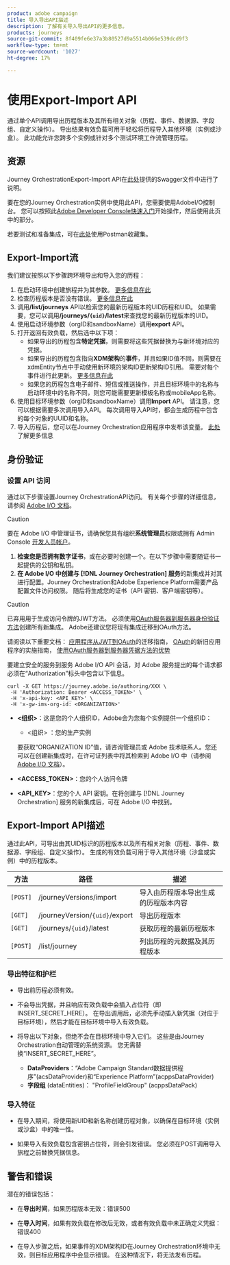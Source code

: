 ```yaml
---
product: adobe campaign
title: 导入导出API描述
description: 了解有关导入导出API的更多信息。
products: journeys
source-git-commit: 8f409fe6e37a3b80527d9a5514b066e539dcd9f3
workflow-type: tm+mt
source-wordcount: '1027'
ht-degree: 17%

---
```



# 使用Export-Import API

通过单个API调用导出历程版本及其所有相关对象（历程、事件、数据源、字段组、自定义操作）。 导出结果有效负载可用于轻松将历程导入其他环境（实例或沙盒）。
此功能允许您跨多个实例或针对多个测试环境工作流管理历程。


## 资源

Journey OrchestrationExport-Import API在[此处](https://adobedocs.github.io/JourneyAPI/docs/)提供的Swagger文件中进行了说明。

要在您的Journey Orchestration实例中使用此API，您需要使用AdobeI/O控制台。 您可以按照此[Adobe Developer Console快速入门](https://www.adobe.io/apis/experienceplatform/console/docs.html#!AdobeDocs/adobeio-console/master/getting-started.md)开始操作，然后使用此页中的部分。

若要测试和准备集成，可在[此处](https://raw.githubusercontent.com/AdobeDocs/JourneyAPI/master/postman-collections/Journey-Orchestration_Export-import-API_postman-collection.json)使用Postman收藏集。


## Export-Import流

我们建议按照以下步骤跨环境导出和导入您的历程：

1. 在启动环境中创建旅程并为其参数。 [更多信息在此](https://experienceleague.adobe.com/docs/journeys/using/building-journeys/about-journey-building/journey.html?lang=zh-Hans)
1. 检查历程版本是否没有错误。 [更多信息在此](https://experienceleague.adobe.com/docs/journeys/using/building-journeys/testing-the-journey.html?lang=zh-Hans)
1. 调用&#x200B;**/list/journeys** API以检索您的最新历程版本的UID历程和UID。 如果需要，您可以调用&#x200B;**/journeys/`{uid}`/latest**&#x200B;来查找您的最新历程版本的UID。
1. 使用启动环境参数（orgID和sandboxName）调用&#x200B;**export** API。
1. 打开返回有效负载，然后选中以下项：
   * 如果导出的历程包含&#x200B;**特定凭据**，则需要将这些凭据替换为与新环境对应的凭据。
   * 如果导出的历程包含指向&#x200B;**XDM架构**&#x200B;的&#x200B;**事件**，并且如果ID值不同，则需要在xdmEntity节点中手动使用新环境的架构ID更新架构ID引用。 需要对每个事件进行此更新。 [更多信息在此](https://experienceleague.adobe.com/docs/journeys/using/events-journeys/experience-event-schema.html?lang=zh-Hans)
   * 如果您的历程包含电子邮件、短信或推送操作，并且目标环境中的名称与启动环境中的名称不同，则您可能需要更新模板名称或mobileApp名称。
1. 使用目标环境参数（orgID和sandboxName）调用&#x200B;**Import** API。 请注意，您可以根据需要多次调用导入API。 每次调用导入API时，都会生成历程中包含的每个对象的UUID和名称。
1. 导入历程后，您可以在Journey Orchestration应用程序中发布该变量。 [此处](https://experienceleague.adobe.com/docs/journeys/using/building-journeys/publishing-the-journey.html?lang=zh-Hans)了解更多信息


## 身份验证

### 设置 API 访问

通过以下步骤设置Journey OrchestrationAPI访问。 有关每个步骤的详细信息，请参阅 [Adobe I/O 文档](https://www.adobe.io/authentication/auth-methods.html#!AdobeDocs/adobeio-auth/master/AuthenticationOverview/ServiceAccountIntegration.md)。

>[!CAUTION]
>
>要在 Adobe I/O 中管理证书，请确保您具有组织<b>系统管理员</b>权限或拥有 Admin Console [开发人员帐户](https://helpx.adobe.com/cn/enterprise/using/manage-developers.html)。

1. **检查您是否拥有数字证书**，或在必要时创建一个。在以下步骤中需要随证书一起提供的公钥和私钥。
1. **在 Adobe I/O 中创建与 [!DNL Journey Orchestration] 服务**&#x200B;的新集成并对其进行配置。Journey Orchestration和Adobe Experience Platform需要产品配置文件访问权限。 随后将生成您的证书（API 密钥、客户端密钥等）。

>[!CAUTION]
>
>已弃用用于生成访问令牌的JWT方法。 必须使用[OAuth服务器到服务器身份验证方法](https://experienceleague.adobe.com/docs/experience-platform/landing/platform-apis/api-authentication.html?lang=zh-Hans#select-oauth-server-to-server)创建所有新集成。 Adobe还建议您将现有集成迁移到OAuth方法。
>
>请阅读以下重要文档：
>[应用程序从JWT到OAuth](https://developer.adobe.com/developer-console/docs/guides/authentication/ServerToServerAuthentication/migration/)的迁移指南，
>[OAuth](https://developer.adobe.com/developer-console/docs/guides/authentication/ServerToServerAuthentication/implementation/)的新旧应用程序的实施指南，
>[使用OAuth服务器到服务器凭据方法的优势](https://developer.adobe.com/developer-console/docs/guides/authentication/ServerToServerAuthentication/migration/#why-oauth-server-to-server-credentials)


要建立安全的服务到服务 Adobe I/O API 会话，对 Adobe 服务提出的每个请求都必须在“Authorization”标头中包含以下信息。

```
curl -X GET https://journey.adobe.io/authoring/XXX \
 -H 'Authorization: Bearer <ACCESS_TOKEN>' \
 -H 'x-api-key: <API_KEY>' \
 -H 'x-gw-ims-org-id: <ORGANIZATION>'
```

* **&lt;组织>**：这是您的个人组织ID，Adobe会为您每个实例提供一个组织ID：

   * &lt;组织> ：您的生产实例

  要获取“ORGANIZATION ID”值，请咨询管理员或 Adobe 技术联系人。您还可以在创建新集成时，在许可证列表中将其检索到 Adobe I/O 中（请参阅 [Adobe I/O 文档](https://www.adobe.io/authentication.html)）。

* **&lt;ACCESS_TOKEN>**：您的个人访问令牌

* **&lt;API_KEY>**：您的个人 API 密钥。在将创建与 [!DNL Journey Orchestration] 服务的新集成后，可在 Adobe I/O 中找到。



## Export-Import API描述

通过此API，可导出由其UID标识的历程版本以及所有相关对象（历程、事件、数据源、字段组、自定义操作）。
生成的有效负载可用于导入其他环境（沙盒或实例）中的历程版本。

| 方法 | 路径 | 描述 |
|---|---|---|
| `[POST]` | /journeyVersions/import | 导入由历程版本导出生成的历程版本内容 |
| `[GET]` | /journeyVersion/`{uid}`/export | 导出历程版本 |
| `[GET]` | /journeys/`{uid}`/latest | 获取历程的最新历程版本 |
| `[POST]` | /list/journey | 列出历程的元数据及其历程版本 |


### 导出特征和护栏

* 导出前历程必须有效。

* 不会导出凭据，并且响应有效负载中会插入占位符（即INSERT_SECRET_HERE）。
在导出调用后，必须先手动插入新凭据（对应于目标环境），然后才能在目标环境中导入有效负载。

* 将导出以下对象，但绝不会在目标环境中导入它们。 这些是由Journey Orchestration自动管理的系统资源。 您无需替换“INSERT_SECRET_HERE”。
   * **DataProviders**：“Adobe Campaign Standard数据提供程序”(acsDataProvider)和“Experience Platform”(acppsDataProvider)
   * **字段组** (dataEntities)： &quot;ProfileFieldGroup&quot; (acppsDataPack)



### 导入特征

* 在导入期间，将使用新UID和新名称创建历程对象，以确保在目标环境（实例或沙盒）中的唯一性。

* 如果导入有效负载包含密钥占位符，则会引发错误。 您必须在POST调用导入旅程之前替换凭据信息。

## 警告和错误

潜在的错误包括：

* 在&#x200B;**导出时间**，如果历程版本无效：错误500

* 在&#x200B;**导入时间**，如果有效负载在修改后无效，或者有效负载中未正确定义凭据：错误400

* 在导入步骤之后，如果事件的XDM架构ID在Journey Orchestration环境中无效，则目标应用程序中会显示错误。 在这种情况下，将无法发布历程。